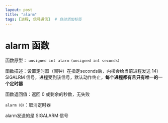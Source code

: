 ```yaml
---
layout: post
title: "alarm"
tags: [进程, 信号通信]  # 自动添加标签
---
```


# alarm 函数

函数原型： `unsigned int alarm（unsigned int seconds）`

函数描述：设置定时器（闹钟）在指定seconds后，内核会给当前进程发送 14）SIGALRM 信号，进程受到该信号，默认动作终止，**每个进程都有且只有唯一的一个定时器**

函数返回值：返回 0 或剩余的秒数，无失败

`alarm（0）`：取消定时器

alarm发送的是 SIGALARM 信号
